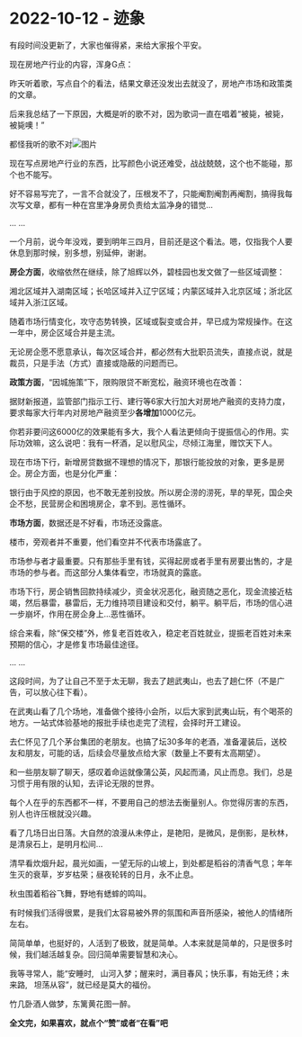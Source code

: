 # 2022-10-12 - 迹象

有段时间没更新了，大家也催得紧，来给大家报个平安。

现在房地产行业的内容，浑身G点：

昨天听着歌，写点自个的看法，结果文章还没发出去就没了，房地产市场和政策类的文章。

后来我总结了一下原因，大概是听的歌不对，因为歌词一直在唱着“被毙，被毙，被毙噢！”

都怪我听的歌不对![图片](https://mmbiz.qpic.cn/mmbiz_png/11MRJ9lllc2jd1CtNic8QJUIy6EPmSeO8SibTc53n911jsoAYZ1pHH1kDmwY2XR17DO3lc5zX6nXVIsQgsqcL3Sw/640?wx_fmt=png&tp=webp&wxfrom=5&wx_lazy=1)

现在写点房地产行业的东西，比写颜色小说还难受，战战兢兢，这个也不能碰，那个也不能写。

好不容易写完了，一言不合就没了，压根发不了，只能阉割阉割再阉割，搞得我每次写文章，都有一种在宫里净身房负责给太监净身的错觉…

... ...

一个月前，说今年没戏，要到明年三四月，目前还是这个看法。嗯，仅指我个人要休息到那时候，别多想，别延伸，谢谢。

**房企方面**，收缩依然在继续，除了旭辉以外，碧桂园也发文做了一些区域调整：

湘北区域并入湖南区域；长哈区域并入辽宁区域；内蒙区域并入北京区域；浙北区域并入浙江区域。

随着市场行情变化，攻守态势转换，区域或裂变或合并，早已成为常规操作。在这一年中，房企区域合并是主流。

无论房企愿不愿意承认，每次区域合并，都必然有大批职员流失，直接点说，就是裁员，只是手法（方式）直接或隐蔽的问题而已。

**政策方面**，“因城施策”下，限购限贷不断宽松，融资环境也在改善：

据财新报道，监管部门指示工行、建行等6家大行加大对房地产融资的支持力度，要求每家大行年内对房地产融资至少**各增加**1000亿元。

你若非要问这6000亿的效果能有多大，我个人看法更倾向于提振信心的作用。实际功效嘛，这么说吧：我有一杯酒，足以慰风尘，尽倾江海里，赠饮天下人。

现在市场下行，新增房贷数据不理想的情况下，那银行能投放的对象，更多是房企。房企方面，也是分化严重：

银行由于风控的原因，也不敢无差别投放。所以房企涝的涝死，旱的旱死，国企央企不愁，民营房企和困境房企，拿不到。恶性循环。

**市场方面**，数据还是不好看，市场还没露底。

楼市，旁观者并不重要，他们看空并不代表市场露底了。

市场参与者才最重要。只有那些手里有钱，买得起房或者手里有房要出售的，才是市场的参与者。而这部分人集体看空，市场就真的露底。

市场下行，房企销售回款持续减少，资金状况恶化，融资随之恶化，现金流接近枯竭，然后暴雷，暴雷后，无力维持项目建设和交付，躺平。躺平后，市场的信心进一步崩坏，作用在房企身上...恶性循环。

综合来看，除“保交楼”外，修复老百姓收入，稳定老百姓就业，提振老百姓对未来预期的信心，才是修复市场最佳途径。

... ...

这段时间，为了让自己不至于太无聊，我去了趟武夷山，也去了趟仁怀（不是广告，可以放心往下看）。

在武夷山看了几个场地，准备做个接待小会所，以后大家到武夷山玩，有个喝茶的地方。一站式体验基地的报批手续也走完了流程，会择时开工建设。

去仁怀见了几个茅台集团的老朋友。也搞了坛30多年的老酒，准备灌装后，送校友和朋友，可能的话，后续会尽量放点给大家（数量上不要有太高期望）。

和一些朋友聊了聊天，感叹着命运就像蒲公英，风起而涌，风止而息。我们，总是习惯于用有限的认知，去评论无限的世界。

每个人在乎的东西都不一样，不要用自己的想法去衡量别人。你觉得厉害的东西，别人也许压根就没兴趣。

看了几场日出日落。大自然的浪漫从未停止，是艳阳，是微风，是倒影，是秋林，是清泉石上，是明月松间…

清早看炊烟升起，晨光如画，一望无际的山坡上，到处都是稻谷的清香气息；年年生灭的衰草，岁岁枯荣；昼夜轮转的日月，永不止息。

秋虫围着稻谷飞舞，野地有蟋蟀的鸣叫。







有时候我们活得很累，是我们太容易被外界的氛围和声音所感染，被他人的情绪所左右。

简简单单，也挺好的，人活到了极致，就是简单。人本来就是简单的，只是很多时候，我们越活越复杂。回归简单需要智慧和决心。

我等寻常人，能“安睡时,   山河入梦；醒来时，满目春风；快乐事，有始无终；未来路,   坦荡从容”，就已经是莫大的福份。

竹几卧酒人做梦，东篱黄花图一醉。

**全文完，如果喜欢，就点个“赞”或者“在看”吧**